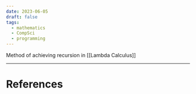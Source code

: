 ```yaml
---
date: 2023-06-05
draft: false
tags:
  - mathematics
  - CompSci
  - programming
---
```

Method of achieving recursion in [[Lambda Calculus]]

---
# References
